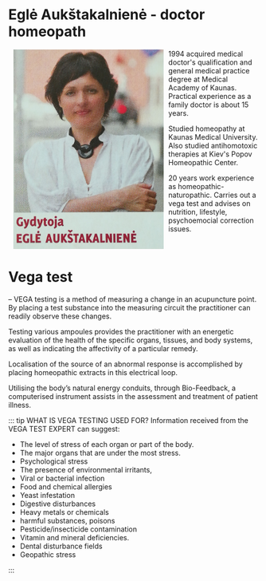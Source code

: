 # Eglė Aukštakalnienė - doctor homeopath

<img src="../../img/egle-aukstakalniene.jpg" alt="Eglė Aukštakalnienė" height="400" style="float:left; padding: 0 10px; max-height: 100% max-height:400px;"/>
1994 acquired medical doctor's qualification and general medical practice degree at Medical Academy of Kaunas. Practical experience as a family doctor is about 15 years.

Studied homeopathy at Kaunas Medical University. Also studied antihomotoxic therapies at Kiev's Popov Homeopathic Center.

20 years work experience as homeopathic-naturopathic. Carries out a vega test and advises on nutrition, lifestyle, psychoemocial correction issues.
<br style="clear: both;" />

# Vega test

– VEGA testing is a method of measuring a change in an acupuncture point. By placing a test substance into the measuring
circuit the practitioner can readily observe these changes.

Testing various ampoules provides the practitioner with an energetic evaluation of the health of the specific organs, tissues, and body systems, as well as indicating the affectivity of a particular remedy.

Localisation of the source of an abnormal response is accomplished by placing homeopathic extracts in this electrical loop.

Utilising the body’s natural energy conduits, through Bio-Feedback, a computerised instrument assists in the assessment and treatment of patient illness.

::: tip WHAT IS VEGA TESTING USED FOR?
Information received from the VEGA TEST EXPERT can suggest:

- The level of stress of each organ or part of the body.
- The major organs that are under the most stress.
- Psychological stress
- The presence of environmental irritants,
- Viral or bacterial infection
- Food and chemical allergies
- Yeast infestation
- Digestive disturbances
- Heavy metals or chemicals
- harmful substances, poisons
- Pesticide/insecticide contamination
- Vitamin and mineral deficiencies.
- Dental disturbance fields
- Geopathic stress

:::
